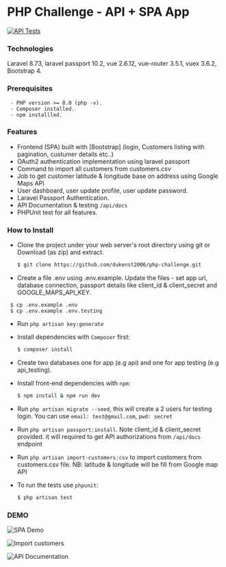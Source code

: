 # PHP Challenge - API + SPA App

[![API Tests](https://github.com/rjiosum/Larave-8-Vue-Tailwind-SPA/actions/workflows/api-test.yml/badge.svg)](https://github.com/rjiosum/Larave-8-Vue-Tailwind-SPA/actions/workflows/api-test.yml)


### Technologies
Laravel 8.73, laravel passport 10.2, vue 2.6.12, vue-router 3.5.1, 
vuex 3.6.2, Bootstrap 4.
  
 
### Prerequisites
```
 - PHP version >= 8.0 (php -v).
 - Composer installed.
 - npm installled.   
```

### Features

- Frontend (SPA) built with [Bootstrap] (login, Customers listing with pagination, custumer details etc..)
- OAuth2 authentication implementation using laravel passport 
- Command to import all customers from customers.csv
- Job to get customer latitude & longitude base on address using Google Maps API
- User dashboard, user update profile, user update password.
- Laravel Passport Authentication.
- API Documentation & testing `/api/docs`
- PHPUnit test for all features. 

### How to Install

- Clone the project under your web server's root directory using git or Download (as zip) and extract.
   ```bash
  $ git clone https://github.com/dukenst2006/php-challenge.git
  ```
 - Create a file .env using .env.example. Update the files - set app url, database connection, passport details like client_id & client_secret and  GOOGLE_MAPS_API_KEY.
 ```
  $ cp .env.example .env 
  $ cp .env.example .env.testing 
```
 
- Run `php artisan key:generate`

- Install dependencies with `Composer` first:
  ```bash
  $ composer install
  ```
- Create two databases one for app (e.g api) and one for app testing (e.g api_testing).  
- Install front-end dependencies with `npm`:
  ```bash
  $ npm install & npm run dev
  ``` 
- Run `php artisan migrate --seed`, this will create a 2 users for testing login. 
  You can use `email: test@gmail.com`, `pwd: secret`

- Run `php artisan passport:install`.
Note client_id & client_secret provided. it will required to get API authorizations from `/api/docs` endpoint

- Run `php artisan import-customers:csv` to import customers from customers.csv file.
NB: latitude & longitude will be fill from Google map API

- To run the tests use `phpunit`:   
  ```bash
  $ php artisan test
  ```

 ### DEMO
 ![SPA Demo](https://user-images.githubusercontent.com/7965394/147863744-d8094c4b-f333-4357-b5d7-69db888a09bb.gif) 

 ![Import customers](https://user-images.githubusercontent.com/7965394/147863547-4500177c-d522-412a-9d61-416b3eaf35d6.png) 

 ![API Documentation](https://user-images.githubusercontent.com/7965394/147863688-126094d8-9288-4857-a4a0-54616e4c1074.gif) 
